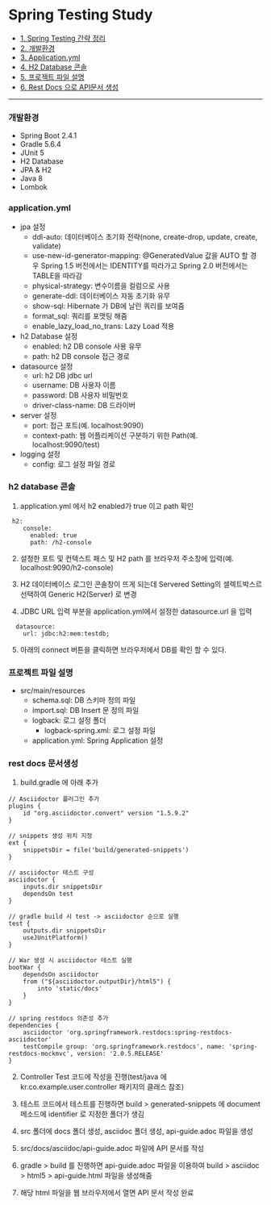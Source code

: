 Spring Testing Study
=========
 
* [1. Spring Testing 간략 정리](https://github.com/PolarGom/spring-test/wiki)
* [2. 개발환경](#개발환경)
* [3. Application.yml](#application.yml)
* [4. H2 Database 콘솔](#h2-database-콘솔)
* [5. 프로젝트 파일 설명](#프로젝트-파일-설명)
* [6. Rest Docs 으로 API문서 생성](#rest-docs-문서생성)

-------------
### 개발환경
- Spring Boot 2.4.1
- Gradle 5.6.4
- JUnit 5
- H2 Database
- JPA & H2
- Java 8
- Lombok

### application.yml
- jpa 설정
  - ddl-auto: 데이터베이스 초기화 전략(none, create-drop, update, create, validate)
  - use-new-id-generator-mapping: @GeneratedValue 값을 AUTO 할 경우 Spring 1.5 버전에서는 IDENTITY를 따라가고 Spring 2.0 버전에서는 TABLE을 따라감
  - physical-strategy: 변수이름을 컬럼으로 사용
  - generate-ddl: 데이터베이스 자동 초기화 유무
  - show-sql: Hibernate 가 DB에 날린 쿼리를 보여줌
  - format_sql: 쿼리를 포맷팅 해줌
  - enable_lazy_load_no_trans: Lazy Load 적용
- h2 Database 설정
  - enabled: h2 DB console 사용 유무
  - path: h2 DB console 접근 경로
- datasource 설정
  - url: h2 DB jdbc url
  - username: DB 사용자 이름
  - password: DB 사용자 비밀번호
  - driver-class-name: DB 드라이버
- server 설정
  - port: 접근 포트(예. localhost:9090)
  - context-path: 웹 어플리케이션 구분하기 위한 Path(예. localhost:9090/test)
- logging 설정
  - config: 로그 설정 파일 경로

### h2 database 콘솔
1. application.yml 에서 h2 enabled가 true 이고 path 확인

```
 h2:
    console:
      enabled: true
      path: /h2-console
```

2. 설정한 포트 및 컨텍스트 패스 및 H2 path 를 브라우저 주소창에 입력(예. localhost:9090/h2-console)

3. H2 데이터베이스 로그인 콘솔창이 뜨게 되는데 Servered Setting의 셀렉트박스르 선택하여 Generic H2(Server) 로 변경

4. JDBC URL 입력 부분을 application.yml에서 설정한 datasource.url 을 입력

```
  datasource:
    url: jdbc:h2:mem:testdb;
```

5. 아래의 connect 버튼을 클릭하면 브라우저에서 DB를 확인 할 수 있다.

### 프로젝트 파일 설명
- src/main/resources
  - schema.sql: DB 스키마 정의 파일
  - import.sql: DB Insert 문 정의 파일
  - logback: 로그 설정 폴더
    - logback-spring.xml: 로그 설정 파일
  - application.yml: Spring Application 설정
  
### rest docs 문서생성

1. build.gradle 에 아래 추가 

```
// Asciidoctor 플러그인 추가
plugins {
	id "org.asciidoctor.convert" version "1.5.9.2"
}

// snippets 생성 위치 지정
ext {
	snippetsDir = file('build/generated-snippets')
}

// asciidoctor 테스트 구성
asciidoctor {
	inputs.dir snippetsDir
	dependsOn test
}

// gradle build 시 test -> asciidoctor 순으로 실행
test {
	outputs.dir snippetsDir
	useJUnitPlatform()
}

// War 생성 시 asciidoctor 테스트 실행
bootWar {
	dependsOn asciidoctor
	from ("${asciidoctor.outputDir}/html5") {
		into 'static/docs'
	}
}

// spring restdocs 의존성 추가
dependencies {
    asciidoctor 'org.springframework.restdocs:spring-restdocs-asciidoctor'
	testCompile group: 'org.springframework.restdocs', name: 'spring-restdocs-mockmvc', version: '2.0.5.RELEASE'
}
```

2. Controller Test 코드에 작성을 진행(test/java 에 kr.co.example.user.controller 패키지의 클래스 참조)

3. 테스트 코드에서 테스트를 진행하면 build > generated-snippets 에 document 메소드에 identifier 로 지정한 폴더가 생김

4. src 폴더에 docs 폴더 생성, asciidoc 폴더 생성, api-guide.adoc 파일을 생성

5. src/docs/asciidoc/api-guide.adoc 파일에 API 문서를 작성

6. gradle > build 를 진행하면 api-guide.adoc 파일을 이용하여 build > asciidoc > html5 > api-guide.html 파일을 생성해줌

7. 해당 html 파일을 웹 브라우저에서 열면 API 문서 작성 완료
